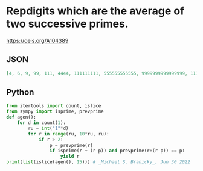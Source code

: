 # Repdigits which are the average of two successive primes\.
https://oeis.org/A104389
## JSON
```JSON
[4, 6, 9, 99, 111, 4444, 111111111, 555555555555, 9999999999999999, 111111111111111111, 444444444444444444, 555555555555555555555, 777777777777777777777777, 333333333333333333333333333333333, 444444444444444444444444444444444444]
```
## Python
```Python
from itertools import count, islice
from sympy import isprime, prevprime
def agen():
    for d in count(1):
        ru = int("1"*d)
        for r in range(ru, 10*ru, ru):
            if r > 2:
                p = prevprime(r)
                if isprime(r + (r-p)) and prevprime(r+(r-p)) == p:
                    yield r
print(list(islice(agen(), 15))) # _Michael S. Branicky_, Jun 30 2022
```
